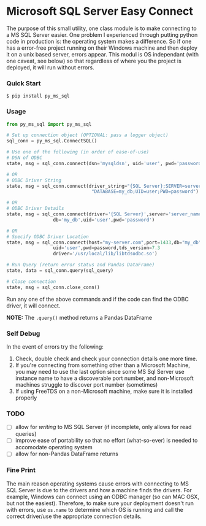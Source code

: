 # Microsoft SQL Server Easy Connect
The purpose of this small utility, one class module is to make connecting to a MS SQL Server easier. One problem I experienced through putting python code in production is: the operating system makes a difference. So if one has a error-free project running on their Windows machine and then deploy it on a unix based server, errors appear. This modul is OS independant (with one caveat, see below) so that regardless of where you the project is deployed, it will run without errors. 

### Quick Start
```
$ pip install py_ms_sql
```

### Usage
```python
from py_ms_sql import py_ms_sql

# Set up connection object (OPTIONAL: pass a logger object)
sql_conn = py_ms_sql.ConnectSQL()

# Use one of the following (in order of ease-of-use)
# DSN of ODBC
state, msg = sql_conn.connect(dsn='mysqldsn', uid='user', pwd='password')

# OR
# ODBC Driver String
state, msg = sql_conn.connect(driver_string="{SQL Server};SERVER=server_name;" \
                               "DATABASE=my_db;UID=user;PWD=password")

# OR
# ODBC Driver Details
state, msg = sql_conn.connect(driver='{SQL Server}',server='server_name',
                 db='my_db',uid='user',pwd='password')

# OR
# Specify ODBC Driver Location
state, msg = sql_conn.connect(host="my-server.com",port=1433,db="my_db",
                 uid='user',pwd=password,tds_version=7.3
                 driver='/usr/local/lib/libtdsodbc.so')

# Run Query (return error status and Pandas DataFrame)
state, data = sql_conn.query(sql_query)

# Close connection
state, msg = sql_conn.close_conn()
```

Run any one of the above commands and if the code can find the ODBC driver, it will connect.

**NOTE:** The `.query()` method returns a Pandas DataFrame 

### Self Debug
In the event of errors try the following:
1. Check, double check and check your connection details one more time.
1. If you're connecting from something other than a Microsoft Machine, you may need to use the last option since some MS Sql Server use instance name to have a discoverable port number, and non-Microsoft machines struggle to discover port number (sometimes)
1. If using FreeTDS on a non-Microsoft machine, make sure it is installed properly 

### TODO
- [ ] allow for *writing* to MS SQL Server (if incomplete, only allows for read queries)
- [ ] improve ease of portability so that no effort (what-so-ever) is needed to accomodate operating system
- [ ] allow for non-Pandas DataFrame returns

### Fine Print
The main reason operating systems cause errors with connecting to MS SQL Server is due to the drivers and how a machine finds the drivers. For example, Windows can connect using an ODBC manager (so can MAC OSX, but not the easiest). Therefore, to make sure your deployment doesn't run with errors, use `os.name` to determine which OS is running and call the correct driver/use the appropriate connection details.
